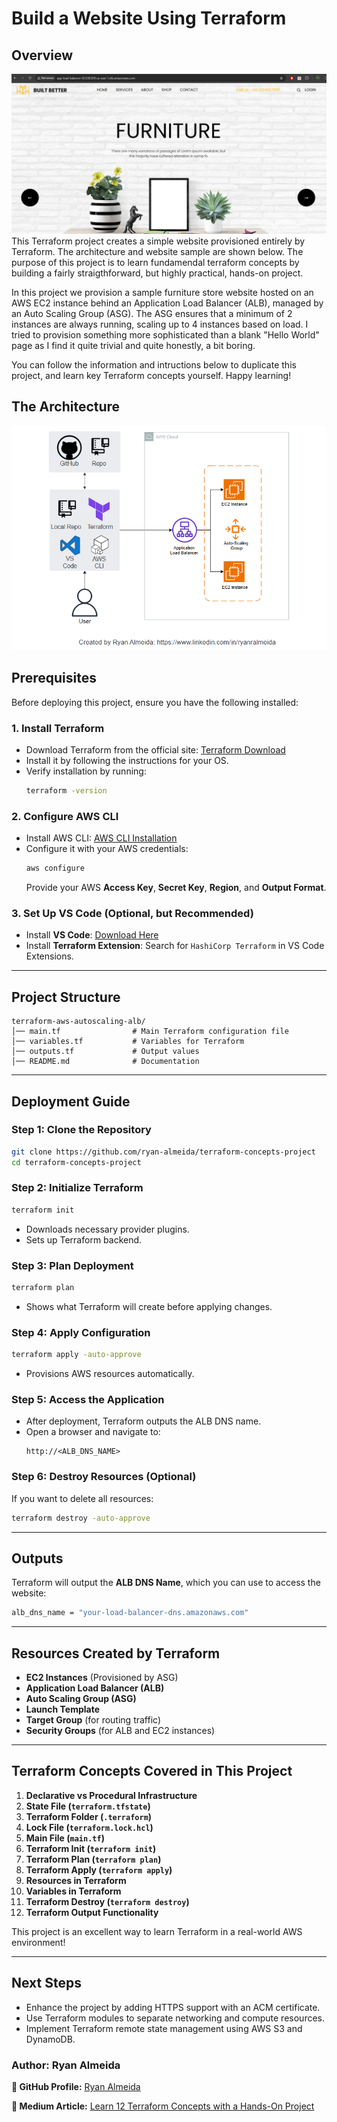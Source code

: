 # Build a Website Using Terraform

## Overview
![Alt text](website_sample.png)
This Terraform project creates a simple website provisioned entirely by Terraform. The architecture and website sample are shown below. The purpose of this project is to learn fundamendal terraform concepts by building a fairly straigthforward, but highly practical, hands-on project.

In this project we provision a sample furniture store website hosted on an AWS EC2 instance behind an Application Load Balancer (ALB), managed by an Auto Scaling Group (ASG). The ASG ensures that a minimum of 2 instances are always running, scaling up to 4 instances based on load.
I tried to provision something more sophisticated than a blank "Hello World" page as I find it quite trivial and quite honestly, a bit boring. 

You can follow the information and intructions below to duplicate this project, and learn key Terraform concepts yourself. Happy learning!

## The Architecture
![Alt text](architecture.png)

## **Prerequisites**
Before deploying this project, ensure you have the following installed:

### **1. Install Terraform**
- Download Terraform from the official site: [Terraform Download](https://www.terraform.io/downloads)
- Install it by following the instructions for your OS.
- Verify installation by running:
  ```sh
  terraform -version
  ```

### **2. Configure AWS CLI**
- Install AWS CLI: [AWS CLI Installation](https://aws.amazon.com/cli/)
- Configure it with your AWS credentials:
  ```sh
  aws configure
  ```
  Provide your AWS **Access Key**, **Secret Key**, **Region**, and **Output Format**.

### **3. Set Up VS Code (Optional, but Recommended)**
- Install **VS Code**: [Download Here](https://code.visualstudio.com/)
- Install **Terraform Extension**: Search for `HashiCorp Terraform` in VS Code Extensions.

---

## **Project Structure**
```
terraform-aws-autoscaling-alb/
│── main.tf                # Main Terraform configuration file
│── variables.tf           # Variables for Terraform
│── outputs.tf             # Output values
│── README.md              # Documentation
```

---

## **Deployment Guide**

### **Step 1: Clone the Repository**
```sh
git clone https://github.com/ryan-almeida/terraform-concepts-project
cd terraform-concepts-project
```

### **Step 2: Initialize Terraform**
```sh
terraform init
```
- Downloads necessary provider plugins.
- Sets up Terraform backend.

### **Step 3: Plan Deployment**
```sh
terraform plan
```
- Shows what Terraform will create before applying changes.

### **Step 4: Apply Configuration**
```sh
terraform apply -auto-approve
```
- Provisions AWS resources automatically.

### **Step 5: Access the Application**
- After deployment, Terraform outputs the ALB DNS name.
- Open a browser and navigate to:
  ```
  http://<ALB_DNS_NAME>
  ```

### **Step 6: Destroy Resources (Optional)**
If you want to delete all resources:
```sh
terraform destroy -auto-approve
```

---

## **Outputs**
Terraform will output the **ALB DNS Name**, which you can use to access the website:
```sh
alb_dns_name = "your-load-balancer-dns.amazonaws.com"
```

---

## **Resources Created by Terraform**
- **EC2 Instances** (Provisioned by ASG)
- **Application Load Balancer (ALB)**
- **Auto Scaling Group (ASG)**
- **Launch Template**
- **Target Group** (for routing traffic)
- **Security Groups** (for ALB and EC2 instances)

---

## **Terraform Concepts Covered in This Project**
1. **Declarative vs Procedural Infrastructure**
2. **State File (`terraform.tfstate`)**
3. **Terraform Folder (`.terraform`)**
4. **Lock File (`terraform.lock.hcl`)**
5. **Main File (`main.tf`)**
6. **Terraform Init (`terraform init`)**
7. **Terraform Plan (`terraform plan`)**
8. **Terraform Apply (`terraform apply`)**
9. **Resources in Terraform**
10. **Variables in Terraform**
11. **Terraform Destroy (`terraform destroy`)**
12. **Terraform Output Functionality**

This project is an excellent way to learn Terraform in a real-world AWS environment!

---

## **Next Steps**
- Enhance the project by adding HTTPS support with an ACM certificate.
- Use Terraform modules to separate networking and compute resources.
- Implement Terraform remote state management using AWS S3 and DynamoDB.

### **Author: Ryan Almeida**

**📌 GitHub Profile:** [Ryan Almeida](https://github.com/ryan-almeida)

**📌 Medium Article:** [Learn 12 Terraform Concepts with a Hands-On Project](https://medium.com/@ryanralmeida/learn-12-terraform-concepts-with-a-hands-on-project-b47f04392289)

